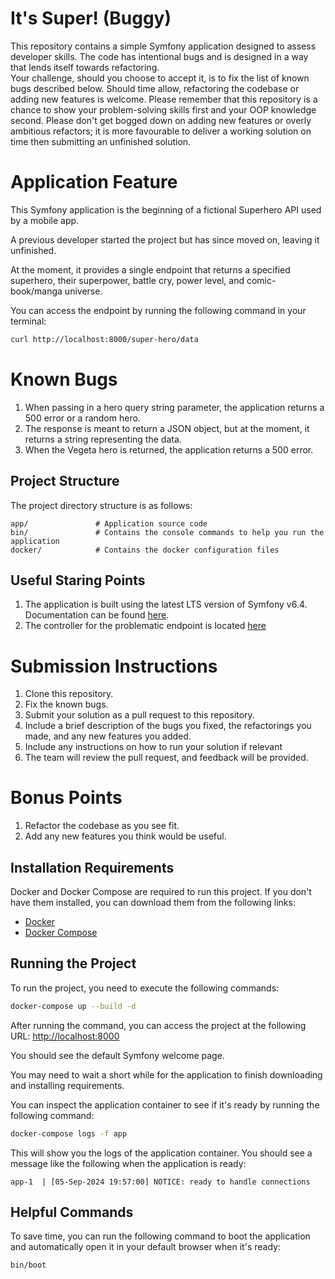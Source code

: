 # It's Super! (Buggy)
This repository contains a simple Symfony application designed to assess developer skills.
The code has intentional bugs and is designed in a way that lends itself towards refactoring.  
Your challenge, should you choose to accept it, is to fix the list of known bugs described below.
Should time allow, refactoring the codebase or adding new features is welcome.
Please remember that this repository is a chance to show your problem-solving skills first and your OOP knowledge second.
Please don't get bogged down on adding new features or overly ambitious refactors; it is more favourable to deliver a working solution on time then
submitting an unfinished solution. 

# Application Feature 
This Symfony application is the beginning of a fictional Superhero API used by a mobile app. 

A previous developer started the project but has since moved on, leaving it unfinished.

At the moment, it provides a single endpoint that returns a specified superhero, their superpower, battle cry,
power level, and comic-book/manga universe. 

You can access the endpoint by running the following command in your terminal:

```bash
curl http://localhost:8000/super-hero/data
```

# Known Bugs

1. When passing in a hero query string parameter, the application returns a 500 error or a random hero.
2. The response is meant to return a JSON object, but at the moment, it returns a string representing the data. 
3. When the Vegeta hero is returned, the application returns a 500 error.

## Project Structure
The project directory structure is as follows:

```
app/               # Application source code
bin/               # Contains the console commands to help you run the application
docker/            # Contains the docker configuration files
```

## Useful Staring Points
1. The application is built using the latest LTS version of Symfony v6.4. Documentation can be found [here](https://symfony.com/doc/6.4/index.html).
2. The controller for the problematic endpoint is located [here](https://github.com/immediate-media/Its-Super/blob/main/app/src/Controller/SuperHeroController.php)

# Submission Instructions

1. Clone this repository. 
2. Fix the known bugs.
3. Submit your solution as a pull request to this repository.
4. Include a brief description of the bugs you fixed, the refactorings you made, and any new features you added.
5. Include any instructions on how to run your solution if relevant 
6. The team will review the pull request, and feedback will be provided.

# Bonus Points
1. Refactor the codebase as you see fit.
2. Add any new features you think would be useful.

## Installation Requirements

Docker and Docker Compose are required to run this project. If you don't have them installed, you can download them from the following links:

- [Docker](https://docs.docker.com/get-docker/)
- [Docker Compose](https://docs.docker.com/compose/install/)


## Running the Project

To run the project, you need to execute the following commands:

```bash
docker-compose up --build -d
```

After running the command, you can access the project at the following URL: [http://localhost:8000](http://localhost:8000)

You should see the default Symfony welcome page.

You may need to wait a short while for the application to finish downloading and installing requirements. 

You can inspect the application container to see if it's ready by running the following command:

```bash
docker-compose logs -f app
```

This will show you the logs of the application container. You should see a message like the following when the application is ready:

```
app-1  | [05-Sep-2024 19:57:00] NOTICE: ready to handle connections
```

## Helpful Commands

To save time, you can run the following command to boot the application and automatically open it in your default browser
when it's ready: 

```bash
bin/boot
```

